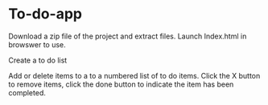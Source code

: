 # To-do-app

Download a zip file of the project and extract files.  Launch Index.html in browswer to use.


Create a to do list


Add or delete items to a to a numbered list of to do items.  Click the X button to remove items, click the done button to indicate the item has been completed.
